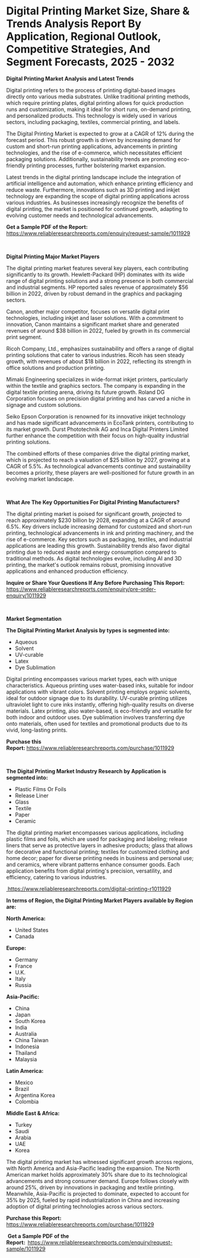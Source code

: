<p><h1>Digital Printing Market Size, Share & Trends Analysis Report By Application, Regional Outlook, Competitive Strategies, And Segment Forecasts, 2025 - 2032</h1></p><p><strong>Digital Printing Market Analysis and Latest Trends</strong></p>
<p><p>Digital printing refers to the process of printing digital-based images directly onto various media substrates. Unlike traditional printing methods, which require printing plates, digital printing allows for quick production runs and customization, making it ideal for short runs, on-demand printing, and personalized products. This technology is widely used in various sectors, including packaging, textiles, commercial printing, and labels.</p><p>The Digital Printing Market is expected to grow at a CAGR of 12% during the forecast period. This robust growth is driven by increasing demand for custom and short-run printing applications, advancements in printing technologies, and the rise of e-commerce, which necessitates efficient packaging solutions. Additionally, sustainability trends are promoting eco-friendly printing processes, further bolstering market expansion.</p><p>Latest trends in the digital printing landscape include the integration of artificial intelligence and automation, which enhance printing efficiency and reduce waste. Furthermore, innovations such as 3D printing and inkjet technology are expanding the scope of digital printing applications across various industries. As businesses increasingly recognize the benefits of digital printing, the market is positioned for continued growth, adapting to evolving customer needs and technological advancements.</p></p>
<p><strong>Get a Sample PDF of the Report:&nbsp;</strong> <a href="https://www.reliableresearchreports.com/enquiry/request-sample/1011929?utm_campaign=2727&utm_medium=2&utm_source=Github&utm_content=ia&utm_term=17042025&utm_id=digital-printing">https://www.reliableresearchreports.com/enquiry/request-sample/1011929</a></p>
<p>&nbsp;</p>
<p><strong>Digital Printing Major Market Players</strong></p>
<p><p>The digital printing market features several key players, each contributing significantly to its growth. Hewlett-Packard (HP) dominates with its wide range of digital printing solutions and a strong presence in both commercial and industrial segments. HP reported sales revenue of approximately $56 billion in 2022, driven by robust demand in the graphics and packaging sectors. </p><p>Canon, another major competitor, focuses on versatile digital print technologies, including inkjet and laser solutions. With a commitment to innovation, Canon maintains a significant market share and generated revenues of around $38 billion in 2022, fueled by growth in its commercial print segment.</p><p>Ricoh Company, Ltd., emphasizes sustainability and offers a range of digital printing solutions that cater to various industries. Ricoh has seen steady growth, with revenues of about $18 billion in 2022, reflecting its strength in office solutions and production printing.</p><p>Mimaki Engineering specializes in wide-format inkjet printers, particularly within the textile and graphics sectors. The company is expanding in the digital textile printing arena, driving its future growth. Roland DG Corporation focuses on precision digital printing and has carved a niche in signage and custom solutions. </p><p>Seiko Epson Corporation is renowned for its innovative inkjet technology and has made significant advancements in EcoTank printers, contributing to its market growth. Durst Phototechnik AG and Inca Digital Printers Limited further enhance the competition with their focus on high-quality industrial printing solutions.</p><p>The combined efforts of these companies drive the digital printing market, which is projected to reach a valuation of $25 billion by 2027, growing at a CAGR of 5.5%. As technological advancements continue and sustainability becomes a priority, these players are well-positioned for future growth in an evolving market landscape.</p></p>
<p>&nbsp;</p>
<p><strong>What Are The Key Opportunities For Digital Printing Manufacturers?</strong></p>
<p><p>The digital printing market is poised for significant growth, projected to reach approximately $230 billion by 2028, expanding at a CAGR of around 6.5%. Key drivers include increasing demand for customized and short-run printing, technological advancements in ink and printing machinery, and the rise of e-commerce. Key sectors such as packaging, textiles, and industrial applications are leading this growth. Sustainability trends also favor digital printing due to reduced waste and energy consumption compared to traditional methods. As digital technologies evolve, including AI and 3D printing, the market's outlook remains robust, promising innovative applications and enhanced production efficiency.</p></p>
<p><strong>Inquire or Share Your Questions If Any Before Purchasing This Report:</strong> <a href="https://www.reliableresearchreports.com/enquiry/pre-order-enquiry/1011929?utm_campaign=2727&utm_medium=2&utm_source=Github&utm_content=ia&utm_term=17042025&utm_id=digital-printing">https://www.reliableresearchreports.com/enquiry/pre-order-enquiry/1011929</a></p>
<p>&nbsp;</p>
<p><strong>Market Segmentation</strong></p>
<p><strong>The Digital Printing Market Analysis by types is segmented into:</strong></p>
<p><ul><li>Aqueous</li><li>Solvent</li><li>UV-curable</li><li>Latex</li><li>Dye Sublimation</li></ul></p>
<p><p>Digital printing encompasses various market types, each with unique characteristics. Aqueous printing uses water-based inks, suitable for indoor applications with vibrant colors. Solvent printing employs organic solvents, ideal for outdoor signage due to its durability. UV-curable printing utilizes ultraviolet light to cure inks instantly, offering high-quality results on diverse materials. Latex printing, also water-based, is eco-friendly and versatile for both indoor and outdoor uses. Dye sublimation involves transferring dye onto materials, often used for textiles and promotional products due to its vivid, long-lasting prints.</p></p>
<p><strong>Purchase this Report:&nbsp;</strong><a href="https://www.reliableresearchreports.com/purchase/1011929?utm_campaign=2727&utm_medium=2&utm_source=Github&utm_content=ia&utm_term=17042025&utm_id=digital-printing">https://www.reliableresearchreports.com/purchase/1011929</a></p>
<p>&nbsp;</p>
<p><strong>The Digital Printing Market Industry Research by Application is segmented into:</strong></p>
<p><ul><li>Plastic Films Or Foils</li><li>Release Liner</li><li>Glass</li><li>Textile</li><li>Paper</li><li>Ceramic</li></ul></p>
<p><p>The digital printing market encompasses various applications, including plastic films and foils, which are used for packaging and labeling; release liners that serve as protective layers in adhesive products; glass that allows for decorative and functional printing; textiles for customized clothing and home decor; paper for diverse printing needs in business and personal use; and ceramics, where vibrant patterns enhance consumer goods. Each application benefits from digital printing's precision, versatility, and efficiency, catering to various industries.</p></p>
<p><a href="https://www.reliableresearchreports.com/digital-printing-r1011929?utm_campaign=2727&utm_medium=2&utm_source=Github&utm_content=ia&utm_term=17042025&utm_id=digital-printing">&nbsp;https://www.reliableresearchreports.com/digital-printing-r1011929</a></p>
<p><strong>In terms of Region, the Digital Printing Market Players available by Region are:</strong></p>
<p>
    <p> <strong> North America: </strong>
        <ul>
            <li>United States</li>
            <li>Canada</li>
        </ul>
        </p> 
    <p> <strong> Europe: </strong>
        <ul>
            <li>Germany</li>
            <li>France</li>
            <li>U.K.</li>
            <li>Italy</li>
            <li>Russia</li>
        </ul>
        </p> 
    <p> <strong> Asia-Pacific: </strong>
        <ul>
            <li>China</li>
            <li>Japan</li>
            <li>South Korea</li>
            <li>India</li>
            <li>Australia</li>
            <li>China Taiwan</li>
            <li>Indonesia</li>
            <li>Thailand</li>
            <li>Malaysia</li>
        </ul>
        </p> 
    <p> <strong> Latin America: </strong>
        <ul>
            <li>Mexico</li>
            <li>Brazil</li>
            <li>Argentina Korea</li>
            <li>Colombia</li>
        </ul>
        </p> 
    <p> <strong> Middle East & Africa: </strong>
        <ul>
            <li>Turkey</li>
            <li>Saudi</li>
            <li>Arabia</li>
            <li>UAE</li>
            <li>Korea</li>
        </ul>
    </p>
    </p>
<p><p>The digital printing market has witnessed significant growth across regions, with North America and Asia-Pacific leading the expansion. The North American market holds approximately 30% share due to its technological advancements and strong consumer demand. Europe follows closely with around 25%, driven by innovations in packaging and textile printing. Meanwhile, Asia-Pacific is projected to dominate, expected to account for 35% by 2025, fueled by rapid industrialization in China and increasing adoption of digital printing technologies across various sectors.</p></p>
<p><strong>Purchase this Report: </strong><a href="https://www.reliableresearchreports.com/purchase/1011929?utm_campaign=2727&utm_medium=2&utm_source=Github&utm_content=ia&utm_term=17042025&utm_id=digital-printing">https://www.reliableresearchreports.com/purchase/1011929</a></p>
<p>&nbsp;<strong>Get a Sample PDF of the Report:&nbsp;&nbsp;</strong><a href="https://www.reliableresearchreports.com/enquiry/request-sample/1011929?utm_campaign=2727&utm_medium=2&utm_source=Github&utm_content=ia&utm_term=17042025&utm_id=digital-printing">https://www.reliableresearchreports.com/enquiry/request-sample/1011929</a></p>
<p><strong></strong></p>
<p><p></p><p></p><p></p></p>